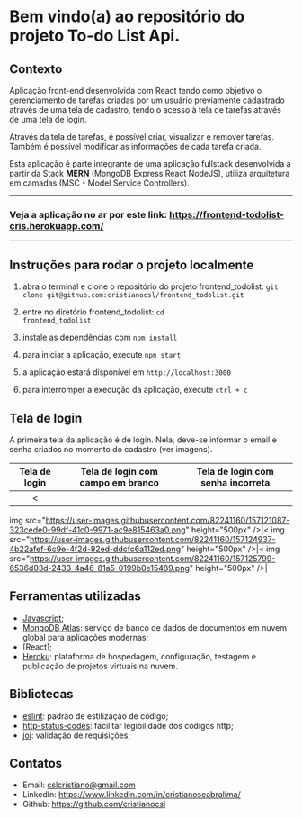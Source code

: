 # Bem vindo(a) ao repositório do projeto To-do List Api.

## Contexto

Aplicação front-end desenvolvida com React tendo como objetivo o gerenciamento de tarefas criadas por um usuário previamente cadastrado através de uma tela de cadastro, tendo o acesso à tela de tarefas através de uma tela de login.

Através da tela de tarefas, é possível criar, visualizar e remover tarefas. Também é possível modificar as informações de cada tarefa criada.

Esta aplicação é parte integrante de uma aplicação fullstack desenvolvida a partir da Stack <strong>MERN</strong> (MongoDB Express React NodeJS), utiliza arquitetura em camadas (MSC - Model Service Controllers).

------------
### Veja a aplicação no ar por este link: https://frontend-todolist-cris.herokuapp.com/
------------

## Instruções para rodar o projeto localmente

1. abra o terminal e clone o repositório do projeto frontend_todolist:
`git clone git@github.com:cristianocsl/frontend_todolist.git`

2. entre no diretório frontend_todolist:
<code>cd frontend_todolist</code>

3. instale as dependências com <code>npm install</code>

4. para iniciar a aplicação, execute <code>npm start</code>

5. a aplicação estará disponível em `http://localhost:3000`

6. para interromper a execução da aplicação, execute `ctrl + c`


## Tela de login


A primeira tela da aplicação é de login. Nela, deve-se informar o email e senha criados no momento do cadastro (ver imagens).

|Tela de login|Tela de login com campo em branco|Tela de login com senha incorreta
|:-:|:-:|:-:|
|<
img src="https://user-images.githubusercontent.com/82241160/157121087-323cede0-99df-41c0-9971-ac9e815463a0.png" height="500px" 
/>|<
img src="https://user-images.githubusercontent.com/82241160/157124937-4b22afef-6c9e-4f2d-92ed-ddcfc6a112ed.png" height="500px" 
/>|<
img src="https://user-images.githubusercontent.com/82241160/157125799-6536d03d-2433-4a46-81a5-0199b0e15489.png" height="500px" 
/>|



## Ferramentas utilizadas

- [Javascript](https://developer.mozilla.org/pt-BR/docs/Web/JavaScript);
- [MongoDB Atlas](https://www.mongodb.com/atlas/database): serviço de banco de dados de documentos em nuvem global para aplicações modernas;
- [React];
- [Heroku](https://id.heroku.com/): plataforma de hospedagem, configuração, testagem e publicação de projetos virtuais na nuvem. 

## Bibliotecas

- [eslint](https://www.npmjs.com/package/eslint): padrão de estilização de código;
- [http-status-codes](https://www.npmjs.com/package/http-status-codes): facilitar legibilidade dos códigos http;
- [joi](https://www.npmjs.com/package/joi): validação de requisições;

## Contatos

- Email: cslcristiano@gmail.com
- LinkedIn: https://www.linkedin.com/in/cristianoseabralima/
- Github: https://github.com/cristianocsl




